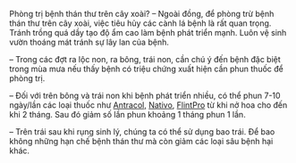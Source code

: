 Phòng trị bệnh thán thư trên cây xoài?
– Ngoài đồng, để phòng trừ bệnh thán thư trên cây xoài, việc tiêu hủy các cành lá bệnh là rất quan trọng. Tránh trồng quá dầy tạo độ ẩm cao làm bệnh phát triển mạnh. Luôn vệ sinh vườn thoáng mát tránh sự lây lan của bệnh.


– Trong các đợt ra lộc non, ra bông, trái non, cần chú ý đến bệnh đặc biệt trong mùa mưa nếu thấy bệnh có triệu chứng xuất hiện cần phun thuốc để phòng trị.


– Đối với trên bông và trái non khi bệnh phát triển nhiều, có thể phun 7-10 ngày/lần các loại thuốc như [Antracol,](https://www.cropscience.bayer.com.vn/Our-Products/Fungicide/ANTRACOL-70WP.aspx) [Nativo](https://www.cropscience.bayer.com.vn/Old-Pages/NATIVO-750WG.aspx), [FlintPro](https://www.cropscience.bayer.com.vn/Our-Products/Fungicide/FLINT-PRO-648WG.aspx) từ khi nở hoa cho đến khi 2 tháng. Sau đó giảm số lần phun khoảng 1 tháng phun 1 lần.


– Trên trái sau khi rụng sinh lý, chúng ta có thể sử dụng bao trái. Để bao không những hạn chế bệnh thán thư mà còn giảm các loại sâu bệnh hại khác.

